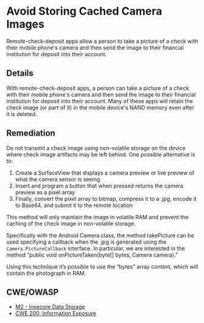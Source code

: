 # Avoid Storing Cached Camera Images

Remote-check-deposit apps allow a person to take a picture of a check with their mobile phone's camera and then send the image to their financial institution for deposit into their account.

## Details

With remote-check-deposit apps, a person can take a picture of a check with their mobile phone's camera and then send the image to their financial institution for deposit into their account.  Many of these apps will retain the check image (or part of it) in the mobile device's NAND memory even after it is deleted.

## Remediation

Do not transmit a check image using non-volatile storage on the device where check image artifacts may be left behind. One possible alternative is to:
1. Create a SurfaceView that displays a camera preview or live preview of what the camera sensor is seeing
2. Insert and program a button that when pressed returns the camera preview as a pixel array
3. Finally, convert the pixel array to bitmap, compress it to a .jpg, encode it to Base64, and submit it to the remote location

This method will only maintain the image in volatile RAM and prevent the caching of the check image in non-volatile storage.

Specifically with the Android Camera class, the method takePicture can be used specifying a callback when the .jpg is generated using the `Camera.PictureCallback` interface. In particular, we are interested in the method “public void onPictureTaken(byte[] bytes, Camera camera).”

Using this technique it’s possible to use the “bytes” array content, which will contain the photograph in RAM.

## CWE/OWASP

 * [M2 - Insecure Data Storage](https://www.owasp.org/index.php/Mobile_Top_10_2016-M2-Insecure_Data_Storage)
 * [CWE 200: Information Exposure](http://cwe.mitre.org/data/definitions/200.html)
